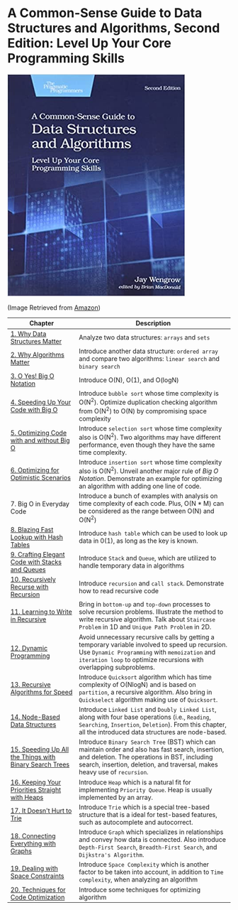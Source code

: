 # A Common-Sense Guide to Data Structures and Algorithms, Second Edition: Level Up Your Core Programming Skills

![Book Cover](./img/book_cover.jpg)

(Image Retrieved from [Amazon](https://www.amazon.ca/Common-Sense-Guide-Structures-Algorithms-Second/dp/1680507222/ref=rvi_sccl_1/147-8772558-6073865?pd_rd_w=1eZ4e&content-id=amzn1.sym.8b4d8c20-8e51-4634-a76f-c00a1995a502&pf_rd_p=8b4d8c20-8e51-4634-a76f-c00a1995a502&pf_rd_r=8VVNM444G7DZHPRWKFS7&pd_rd_wg=5N5gU&pd_rd_r=1716398e-cfb4-4eca-ae02-0333f2c1a9ba&pd_rd_i=1680507222&psc=1))

| Chapter | Description |
| ---------------------- | ---------------------- |
| [1. Why Data Structures Matter](Chapter%2001%20Why%20Data%20Structures%20Matter.md) | Analyze two data structures: `arrays` and `sets` |
| [2. Why Algorithms Matter](Chapter%2002%20Why%20Algorithms%20Matter.md) | Introduce another data structure: `ordered array` and compare two algorithms: `linear search` and `binary search` |
| [3. O Yes! Big O Notation](Chapter%2003%20O%20Yes!%20Big%20O%20Notation.md) | Introduce O(N), O(1), and O(logN) |
| [4. Speeding Up Your Code with Big O](Chapter%2004%20Speeding%20Up%20Your%20Code%20with%20Big%20O.md) | Introduce `bubble sort` whose time complexity is O(N<sup>2</sup>). Optimize duplication checking algorithm from O(N<sup>2</sup>) to O(N) by compromising space complexity |
| [5. Optimizing Code with and without Big O](Chapter%2005%20Optimizing%20Code%20with%20and%20without%20Big%20O.md) | Introduce `selection sort` whose time complexity also is O(N<sup>2</sup>). Two algorithms may have different performance, even though they have the same time complexity. |
| [6. Optimizing for Optimistic Scenarios](Chapter%2006%20Optimizing%20for%20Optimistic%20Scenarios.md) | Introduce `insertion sort` whose time complexity also is O(N<sup>2</sup>). Unveil another major rule of *Big O Notation*. Demonstrate an example for optimizing an algorithm with adding one line of code. |
| 7. Big O in Everyday Code | Introduce a bunch of examples with analysis on time complexity of each code. Plus, O(N * M) can be considered as the range between O(N) and O(N<sup>2</sup>) |
| [8. Blazing Fast Lookup with Hash Tables](Chapter%2008%20Blazing%20Fast%20Lookup%20with%20Hash%20Tables.md) | Introduce `hash table` which can be used to look up data in 0(1), as long as the key is known. |
| [9. Crafting Elegant Code with Stacks and Queues](Chapter%2009%20Crafting%20Elegant%20Code%20with%20Stacks%20and%20Queues.md) | Introduce `Stack` and `Queue`, which are utilized to handle temporary data in algorithms |
| [10. Recursively Recurse with Recursion](Chapter%2010%20Recursively%20Recurse%20with%20Recursion.md) | Introduce `recursion` and `call stack`. Demonstrate how to read recursive code |
| [11. Learning to Write in Recursive](Chapter%2011%20Learning%20to%20Write%20in%20Recursive.md) | Bring in `bottom-up` and `top-down` processes to solve recursion problems. Illustrate the method to write recursive algorithm. Talk about `Staircase Problem` in 1D and `Unique Path Problem` in 2D. |
| [12. Dynamic Programming](Chapter%2012%20Dynamic%20Programming.md) | Avoid unnecessary recursive calls by getting a temporary variable involved to speed up recursion. Use `Dynamic Programming` with `memoization` and `iteration loop` to optimize recursions with overlapping subproblems.  |
| [13. Recursive Algorithms for Speed](Chapter%2013%20Recursive%20Algorithms%20for%20Speed.md) | Introduce `Quicksort` algorithm which has time complexity of O(NlogN) and is based on `partition`, a recursive algorithm. Also bring in `Quickselect` algorithm making use of `Quicksort`.  |
| [14. Node-Based Data Structures](Chapter%2014%20Node-Based%20Data%20Structures.md) | Introduce `Linked List` and `Doubly Linked List`, along with four base operations (i.e., `Reading`, `Searching`, `Insertion`, `Deletion`). From this chapter, all the introduced data structures are node-based.  |
| [15. Speeding Up All the Things with Binary Search Trees](Chapter%2015%20Speeding%20Up%20All%20the%20Things%20with%20Binary%20Search%20Trees.md) | Introduce `Binary Search Tree` (BST) which can maintain order and also has fast search, insertion, and deletion. The operations in BST, including search, insertion, deletion, and traversal, makes heavy use of `recursion`.  |
| [16. Keeping Your Priorities Straight with Heaps](Chapter%2016%20Keeping%20Your%20Priorities%20Straight%20with%20Heaps.md) | Introduce `Heap` which is a natural fit for implementing `Priority Queue`. Heap is usually implemented by an array.  |
| [17. It Doesn't Hurt to Trie](Chapter%2017%20It%20Doesn't%20Hurt%20to%20Trie.md) | Introduce `Trie` which is a special tree-based structure that is a ideal for test-based features, such as autocomplete and autocorrect.  |
| [18. Connecting Everything with Graphs](Chapter%2018%20Connecting%20Everything%20with%20Graphs.md) | Introduce `Graph` which specializes in relationships and convey how data is connected. Also introduce `Depth-First Search`, `Breadth-First Search`, and `Dijkstra's Algorithm`.  |
| [19. Dealing with Space Constraints](Chapter%2019%20Dealing%20with%20Space%20Constraints.md) | Introduce `Space Complexity` which is another factor to be taken into account, in addition to `Time complexity`, when analyzing an algorithm  |
| [20. Techniques for Code Optimization](Chapter%2020%20Techniques%20for%20Code%20Optimization.md) | Introduce some techniques for optimizing algorithm  |

